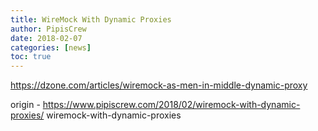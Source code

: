 ```yaml
---
title: WireMock With Dynamic Proxies
author: PipisCrew
date: 2018-02-07
categories: [news]
toc: true
---
```


https://dzone.com/articles/wiremock-as-men-in-middle-dynamic-proxy

origin - https://www.pipiscrew.com/2018/02/wiremock-with-dynamic-proxies/ wiremock-with-dynamic-proxies